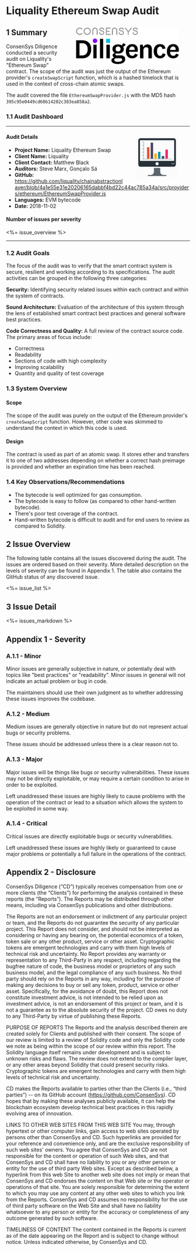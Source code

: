 # Liquality Ethereum Swap Audit

<img height="100px" Hspace="30" Vspace="10" align="right" src="static-content/diligence.png"/>

<!-- Don't remove this -->
<!--59bcc3ad6775562f845953cf01624225-->
<!-- Don't remove this -->

## 1 Summary

ConsenSys Diligence conducted a security audit on Liquality's "Ethereum Swap" contract. The scope of the audit was just the output of the Ethereum provider's `createSwapScript` function, which is a hashed timelock that is used in the context of cross-chain atomic swaps.

The audit covered the file `EthereumSwapProvider.js` with the MD5 hash `395c95e0449cd60b14202c383ea858a2`.

### 1.1 Audit Dashboard

________________

<img height="120px" Hspace="30" Vspace="10" align="right" src="static-content/dashboard.png"/>

#### Audit Details
* **Project Name:** Liquality Ethereum Swap
* **Client Name:** Liquality
* **Client Contact:** Matthew Black
* **Auditors:** Steve Marx, Gonçalo Sá
* **GitHub:** https://github.com/liquality/chainabstractionlayer/blob/4a1e55e31e20206165dabbf4bd22c44ac785a34a/src/providers/ethereum/EthereumSwapProvider.js
* **Languages:** EVM bytecode
* **Date:** 2018-11-02

#### Number of issues per severity

<%= issue_overview %>

________________

### 1.2 Audit Goals

The focus of the audit was to verify that the smart contract system is secure, resilient and working according to its specifications. The audit activities can be grouped in the following three categories:  

**Security:** Identifying security related issues within each contract and within the system of contracts.

**Sound Architecture:** Evaluation of the architecture of this system through the lens of established smart contract best practices and general software best practices.

**Code Correctness and Quality:** A full review of the contract source code. The primary areas of focus include:

* Correctness
* Readability
* Sections of code with high complexity
* Improving scalability
* Quantity and quality of test coverage

### 1.3 System Overview

#### Scope

The scope of the audit was purely on the output of the Ethereum provider's `createSwapScript` function. However, other code was skimmed to understand the context in which this code is used.

#### Design

The contract is used as part of an atomic swap. It stores ether and transfers it to one of two addresses depending on whether a correct hash preimage is provided and whether an expiration time has been reached.

### 1.4 Key Observations/Recommendations

* The bytecode is well optimized for gas consumption.
* The bytecode is easy to follow (as compared to other hand-written bytecode).
* There's poor test coverage of the contract.
* Hand-written bytecode is difficult to audit and for end users to review as compared to Solidity.

## 2 Issue Overview  

The following table contains all the issues discovered during the audit. The issues are ordered based on their severity. More detailed description on the levels of severity can be found in Appendix 1. The table also contains the GitHub status of any discovered issue.

<%= issue_list %>


## 3 Issue Detail  

<%= issues_markdown %>

## Appendix 1 - Severity


### A.1.1 - Minor

Minor issues are generally subjective in nature, or potentially deal with topics like "best practices" or "readability".  Minor issues in general will not indicate an actual problem or bug in code.

The maintainers should use their own judgment as to whether addressing these issues improves the codebase.

### A.1.2 - Medium

Medium issues are generally objective in nature but do not represent actual bugs or security problems.

These issues should be addressed unless there is a clear reason not to.

### A.1.3 - Major

Major issues will be things like bugs or security vulnerabilities.  These issues may not be directly exploitable, or may require a certain condition to arise in order to be exploited.

Left unaddressed these issues are highly likely to cause problems with the operation of the contract or lead to a situation which allows the system to be exploited in some way.

### A.1.4 - Critical

Critical issues are directly exploitable bugs or security vulnerabilities.

Left unaddressed these issues are highly likely or guaranteed to cause major problems or potentially a full failure in the operations of the contract.

## Appendix 2 - Disclosure

ConsenSys Diligence (“CD”) typically receives compensation from one or more clients (the “Clients”) for performing the analysis contained in these reports (the “Reports”). The Reports may be distributed through other means, including via ConsenSys publications and other distributions.

The Reports are not an endorsement or indictment of any particular project or team, and the Reports do not guarantee the security of any particular project. This Report does not consider, and should not be interpreted as considering or having any bearing on, the potential economics of a token, token sale or any other product, service or other asset. Cryptographic tokens are emergent technologies and carry with them high levels of technical risk and uncertainty. No Report provides any warranty or representation to any Third-Party in any respect, including regarding the bugfree nature of code, the business model or proprietors of any such business model, and the legal compliance of any such business. No third party should rely on the Reports in any way, including for the purpose of making any decisions to buy or sell any token, product, service or other asset. Specifically, for the avoidance of doubt, this Report does not constitute investment advice, is not intended to be relied upon as investment advice, is not an endorsement of this project or team, and it is not a guarantee as to the absolute security of the project. CD owes no duty to any Third-Party by virtue of publishing these Reports.

PURPOSE OF REPORTS The Reports and the analysis described therein are created solely for Clients and published with their consent. The scope of our review is limited to a review of Solidity code and only the Solidity code we note as being within the scope of our review within this report. The Solidity language itself remains under development and is subject to unknown risks and flaws. The review does not extend to the compiler layer, or any other areas beyond Solidity that could present security risks. Cryptographic tokens are emergent technologies and carry with them high levels of technical risk and uncertainty.

CD makes the Reports available to parties other than the Clients (i.e., “third parties”) -- on its GitHub account (https://github.com/ConsenSys). CD hopes that by making these analyses publicly available, it can help the blockchain ecosystem develop technical best practices in this rapidly evolving area of innovation.

LINKS TO OTHER WEB SITES FROM THIS WEB SITE You may, through hypertext or other computer links, gain access to web sites operated by persons other than ConsenSys and CD. Such hyperlinks are provided for your reference and convenience only, and are the exclusive responsibility of such web sites' owners. You agree that ConsenSys and CD are not responsible for the content or operation of such Web sites, and that ConsenSys and CD shall have no liability to you or any other person or entity for the use of third party Web sites. Except as described below, a hyperlink from this web Site to another web site does not imply or mean that ConsenSys and CD endorses the content on that Web site or the operator or operations of that site. You are solely responsible for determining the extent to which you may use any content at any other web sites to which you link from the Reports. ConsenSys and CD assumes no responsibility for the use of third party software on the Web Site and shall have no liability whatsoever to any person or entity for the accuracy or completeness of any outcome generated by such software.

TIMELINESS OF CONTENT The content contained in the Reports is current as of the date appearing on the Report and is subject to change without notice. Unless indicated otherwise, by ConsenSys and CD.


